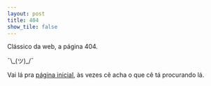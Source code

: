 ```yaml
---
layout: post
title: 404
show_tile: false
---
```


Clássico da web, a página 404.

¯\\\_(ツ)_/¯


Vai lá pra <a href="{{ '' | absolute_url }}">página inicial</a>, às vezes cê acha o que cê tá procurando lá.